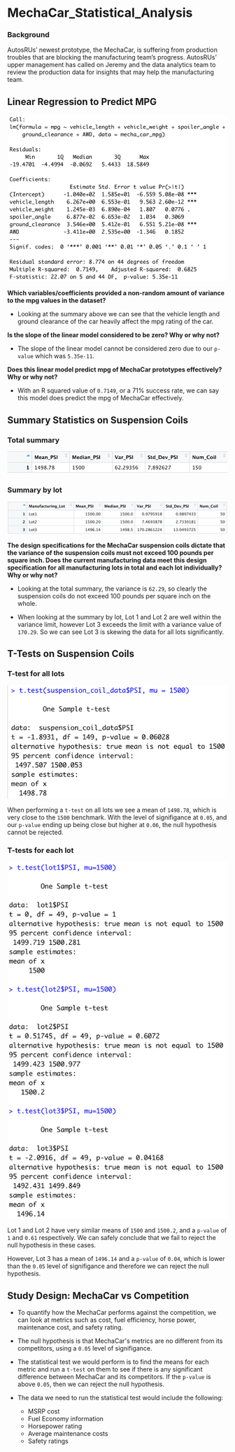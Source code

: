# MechaCar_Statistical_Analysis

### Background

AutosRUs’ newest prototype, the MechaCar, is suffering from production troubles that are blocking the manufacturing team’s progress. AutosRUs’ upper management has called on Jeremy and the data analytics team to review the production data for insights that may help the manufacturing team.

## Linear Regression to Predict MPG

<img alt="summary of linear progression of mpg" title="summary of linear progression of mpg" src="https://github.com/brown-rox20/MechaCar_Statistical_Analysis/blob/main/static/images/deliverable_1.png">

**Which variables/coefficients provided a non-random amount of variance to the mpg values in the dataset?**

- Looking at the summary above we can see that the vehicle length and ground clearance of the car heavily affect the mpg rating of the car.

**Is the slope of the linear model considered to be zero? Why or why not?**

- The slope of the linear model cannot be considered zero due to our `p-value` which was `5.35e-11`.

**Does this linear model predict mpg of MechaCar prototypes effectively? Why or why not?**

- With an R squared value of `0.7149`, or a 71% success rate, we can say this model does predict the mpg of MechaCar effectively.

## Summary Statistics on Suspension Coils

### Total summary

<img alt="total summary of suspension coil stats" title="total summary of suspension coil stats" src="https://github.com/brown-rox20/MechaCar_Statistical_Analysis/blob/main/static/images/deliverable_2_a.png">

### Summary by lot

<img alt="suspension coil stats by lot" title="suspension coil stats by lot" src="https://github.com/brown-rox20/MechaCar_Statistical_Analysis/blob/main/static/images/deliverable_2_b.png">

**The design specifications for the MechaCar suspension coils dictate that the variance of the suspension coils must not exceed 100 pounds per square inch. Does the current manufacturing data meet this design specification for all manufacturing lots in total and each lot individually? Why or why not?**

- Looking at the total summary, the variance is `62.29`, so clearly the suspension coils do not exceed 100 pounds per square inch on the whole.

- When looking at the summary by lot, Lot 1 and Lot 2 are well within the variance limit, however Lot 3 exceeds the limit with a variance value of `170.29`. So we can see Lot 3 is skewing the data for all lots significantly.

## T-Tests on Suspension Coils

### T-test for all lots

<img alt="t-test total" title="t-test total" src="https://github.com/brown-rox20/MechaCar_Statistical_Analysis/blob/main/static/images/deliverable_3_total.png">

When performing a `t-test` on all lots we see a mean of `1498.78`, which is very close to the `1500` benchmark. With the level of signifigance at `0.05`, and our `p-value` ending up being close but higher at `0.06`, the null hypothesis cannot be rejected.

### T-tests for each lot

<img alt="t-test by lot" title="t-test by lot" src="https://github.com/brown-rox20/MechaCar_Statistical_Analysis/blob/main/static/images/deliverable_3_by_lot.png">

Lot 1 and Lot 2 have very similar means of `1500` and `1500.2`, and a `p-value` of `1` and `0.61` respectively. We can safely conclude that we fail to reject the null hypothesis in these cases.

However, Lot 3 has a mean of `1496.14` and a `p-value` of `0.04`, which is lower than the `0.05` level of signifigance and therefore we can reject the null hypothesis.

## Study Design: MechaCar vs Competition

- To quantify how the MechaCar performs against the competition, we can look at metrics such as cost, fuel efficiency, horse power, maintenance cost, and safety rating.

- The null hypothesis is that MechaCar's metrics are no different from its competitors, using a `0.05` level of signifigance.

- The statistical test we would perform is to find the means for each metric and run a `t-test` on them to see if there is any significant difference between MechaCar and its competitors. If the `p-value` is above `0.05`, then we can reject the null hypothesis.

- The data we need to run the statistical test would include the following:
  - MSRP cost
  - Fuel Economy information
  - Horsepower rating
  - Average maintenance costs
  - Safety ratings

